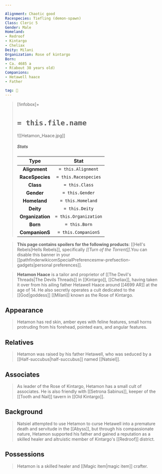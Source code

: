 ```yaml
---

Alignment: Chaotic good
Racespecies: Tiefling (demon-spawn)
Class: Cleric 5
Gender: Male
Homeland:
- Redroof
- Kintargo
- Cheliax
Deity: Milani
Organization: Rose of kintargo
Born:
- Ca. 4685 a
- R(about 38 years old)
Companions:
- Hetawell haace
- Father

tag: 👤️
---
```


> [!infobox]+
> #  `= this.file.name`
> ![[Hetamon_Haace.jpg]]
> ##### Stats
> Type | Stat |
> :---: |:---:|
> **Alignment** | `= this.Alignment` |
> **RaceSpecies** | `= this.Racespecies` |
> **Class** | `= this.Class` |
> **Gender** | `= this.Gender` |
> **Homeland** | `= this.Homeland` |
> **Deity** | `= this.Deity` |
> **Organization** | `= this.Organization` |
> **Born** | `= this.Born` |
> **CompanionS** | `= this.CompanionS` |



> **This page contains spoilers for the following products**: [[Hell's Rebels|Hells Rebels]], specifically *[[Turn of the Torrent]]*.You can disable this banner in your [[pathfinderwikicomSpecialPreferencesmw-prefsection-gadgets|personal preferences]].


> **Hetamon Haace** is a tailor and proprietor of [[The Devil's Threads|The Devils Threads]] in [[Kintargo]], [[Cheliax]], having taken it over from his ailing father Hetawell Haace around [[4699 AR]] at the age of 14. He also secretly operates a cult dedicated to the [[God|goddess]] [[Milani]] known as the Rose of Kintargo.



## Appearance

> Hetamon has red skin, amber eyes with feline features, small horns protruding from his forehead, pointed ears, and angular features.


## Relatives

> Hetamon was raised by his father Hetawell, who was seduced by a [[Half-succubus|half-succubus]] named [[Natsiel]].


## Associates

> As leader of the Rose of Kintargo, Hetamon has a small cult of associates. He is also friendly with [[Setrona Sabinus]], keeper of the [[Tooth and Nail]] tavern in [[Old Kintargo]].


## Background

> Natsiel attempted to use Hetamon to curse Hetawell into a premature death and servitude in the [[Abyss]], but through his compassionate nature, Hetamon supported his father and gained a reputation as a skilled healer and altruistic member of Kintargo's [[Redroof]] district.


## Possessions

> Hetamon is a skilled healer and [[Magic item|magic item]] crafter.








